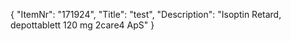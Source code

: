 {
  "ItemNr": "171924",
  "Title": "test",
  "Description": "Isoptin Retard, depottablett 120 mg 2care4 ApS"
}
